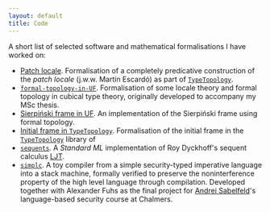 ```yaml
---
layout: default
title: Code
---
```


A short list of selected software and mathematical formalisations I have worked
on:

- [Patch locale][9]. Formalisation of a completely predicative construction
  of the _patch locale_ (j.w.w. Martín Escardó) as part of [`TypeTopology`][4].
- [`formal-topology-in-UF`][1]. Formalisation of some locale theory and
  formal topology in cubical type theory, originally developed to accompany my
  MSc thesis.
- [Sierpiński frame in UF][2]. An implementation of the Sierpiński frame
  using formal topology.
- [Initial frame in `TypeTopology`][3]. Formalisation of the initial frame in
  the [`TypeTopology`][4] library of
- [`sequents`][5]. A *Standard ML* implementation of Roy Dyckhoff's sequent
  calculus [LJT][6].
- [`simplc`][7]. A toy compiler from a simple security-typed imperative
  language into a stack machine, formally verified to preserve the
  noninterference property of the high level language through compilation.
  Developed together with Alexander Fuhs as the final project for
  [Andrei Sabelfeld][8]'s language-based security course at Chalmers.

[1]: https://ayberkt.github.io/formal-topology-in-UF/Main.html
[2]: https://ayberkt.github.io/TypeTopology/Locales.Sierpinski.UniversalProperty.html
[3]: https://ayberkt.github.io/TypeTopology/Locales.InitialFrame.html
[4]: https://github.com/martinescardo/TypeTopology
[5]: https://github.com/ayberkt/sequents
[6]: https://www.jstor.org/stable/2275431
[7]: https://github.com/ayberkt/simplc
[8]: https://www.cse.chalmers.se/~andrei/
[9]: https://www.cs.bham.ac.uk/~mhe/TypeTopology/Locales.UniversalPropertyOfPatch.html
